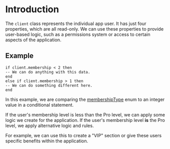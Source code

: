 # Introduction

The `client` class represents the individual app user. It has just four properties, which are all read-only. We can use these properties to provide user-based logic, such as a permissions system or access to certain aspects of the application.

## Example

```
if client.membership < 2 then
-- We can do anything with this data.
end
else if client.membership > 1 then
-- We can do something different here.
end
```
In this example, we are comparing the [membershipType](https://deviap.com/docs/enums/#membershipType) enum to an integer value in a conditional statement.

If the user's membership level is less than the Pro level, we can apply some logic we create for the application.
If the user's membership level **is** the Pro level, we apply alternative logic and rules.

For example, we can use this to create a "VIP" section or give these users specific benefits within the application.
